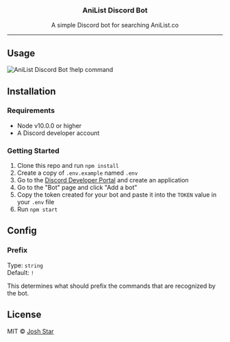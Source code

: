 <h3 align="center">AniList Discord Bot</h3>
<p align="center">A simple Discord bot for searching AniList.co</p>

---

## Usage

![AniList Discord Bot !help command](https://user-images.githubusercontent.com/4658208/51229242-9ffca900-1929-11e9-8e5f-b7603bdff35a.png)

## Installation

### Requirements

-   Node v10.0.0 or higher
-   A Discord developer account

### Getting Started

1. Clone this repo and run `npm install`
1. Create a copy of `.env.example` named `.env`
1. Go to the [Discord Developer Portal](https://discordapp.com/developers/applications/) and create an application
1. Go to the "Bot" page and click "Add a bot"
1. Copy the token created for your bot and paste it into the `TOKEN` value in your `.env` file
1. Run `npm start`

## Config

### Prefix

Type: `string`<br>
Default: `!`

This determines what should prefix the commands that are recognized by the bot.

## License

MIT © [Josh Star](./LICENSE)
